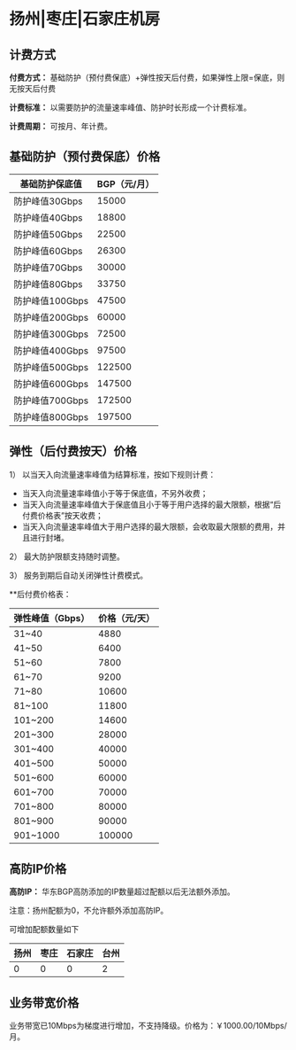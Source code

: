 

# 扬州|枣庄|石家庄机房

## 计费方式

**付费方式：** 基础防护（预付费保底）+弹性按天后付费，如果弹性上限=保底，则无按天后付费

**计费标准：** 以需要防护的流量速率峰值、防护时长形成一个计费标准。

**计费周期：** 可按月、年计费。 

## 基础防护（预付费保底）价格

| 基础防护保底值  | BGP（元/月） |
| --------------- | ------------ |
| 防护峰值30Gbps  | 15000        |
| 防护峰值40Gbps  | 18800        |
| 防护峰值50Gbps  | 22500        |
| 防护峰值60Gbps  | 26300        |
| 防护峰值70Gbps  | 30000        |
| 防护峰值80Gbps  | 33750        |
| 防护峰值100Gbps | 47500        |
| 防护峰值200Gbps | 60000        |
| 防护峰值300Gbps | 72500        |
| 防护峰值400Gbps | 97500        |
| 防护峰值500Gbps | 122500       |
| 防护峰值600Gbps | 147500       |
| 防护峰值700Gbps | 172500       |
| 防护峰值800Gbps | 197500       |

## 弹性（后付费按天）价格

1） 以当天入向流量速率峰值为结算标准，按如下规则计费：

  - 当天入向流量速率峰值小于等于保底值，不另外收费；
  - 当天入向流量速率峰值大于保底值且小于等于用户选择的最大限额，根据“后付费价格表”按天收费；
  - 当天入向流量速率峰值大于用户选择的最大限额，会收取最大限额的费用，并且进行封堵。

2） 最大防护限额支持随时调整。

3） 服务到期后自动关闭弹性计费模式。

**后付费价格表：

| 弹性峰值（Gbps） | 价格（元/天） |
| ---------- | ------- |
| 31~40     | 4880    |
| 41~50     | 6400 |
| 51~60     | 7800 |
| 61~70     | 9200 |
| 71~80     | 10600 |
| 81~100   | 11800 |
| 101~200 | 14600 |
| 201~300 | 28000 |
| 301~400  | 40000 |
| 401~500  | 50000 |
| 501~600 | 60000 |
| 601~700 | 70000 |
| 701~800 | 80000 |
| 801~900 | 90000 |
| 901~1000 | 100000 |


## 高防IP价格

**高防IP：** 华东BGP高防添加的IP数量超过配额以后无法额外添加。

<wrap em>注意：扬州配额为0，不允许额外添加高防IP。</wrap>

可增加配额数量如下

| 扬州 | 枣庄 | 石家庄 | 台州 |
| --- | --- | --- | --- |
| 0   | 0  | 0  | 2   |

## 业务带宽价格
业务带宽已10Mbps为梯度进行增加，不支持降级。价格为：￥1000.00/10Mbps/月。
